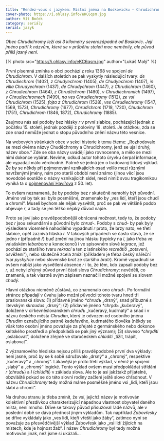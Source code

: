 ```yaml
---
title: "Rendez-vous s jazykem: Místní jména na Boskovicku – Chrudichromy"
cover-photo: https://i.ohlasy.info/eKC6qsm.jpg
author: Vít Boček
category: seriály
serial: jazyk
---
```


*Obec Chrudichromy leží asi 3 kilometry severozápadně od Boskovic. Její jméno patří k názvům, které se v průběhu staletí moc neměnily, ale původ příliš jasný není.*

{% photo src="https://i.ohlasy.info/eKC6qsm.jpg" author="Lukáš Malý" %}

První písemná zmínka o obci pochází z roku 1368 ve spojení *de Chrudichrom*. V dalších stoletích se pak vyskytly následující tvary: *de Chrudiechrom* (1402), *z Chudyechrom* (1405), *de Chudyechrom* (1407), *in villa Chrudyechrom* (1437), *de Chrudychrom* (1447), *z Chrudichrom* (1460), *z Chrudiechrom* (1464), *z Chruděchrom* (1480), *v Chrudiechromich* (1497), *v Chrudiechromech* (1499), *na ves Chrudiechromy* (1512), *ze vsí Chrudichrom* (1525), *fojta z Chrudichrom* (1528), *ves Chrudiechromy* (1547, 1569, 1573), *Chrudichromy* (1677), *Chrudichrom* (1718, 1720), *Chudichrom* (1751), *Chrudichrom* (1846, 1872), *Chrudichromy* (1885).

Zaujmou nás asi podoby bez hlásky *r* v první slabice, pocházející jednak z počátku 15. století, jednak později z poloviny 18. století. Je otázkou, zda se zde snad nemůže jednat o stopu původního znění názvu této vesnice.

Na webových stránkách obce v sekci historie k tomu čteme: „Rozhodovalo se mezi dvěma názvy Chuděchromy a Chrudichromy, jenž se ujal druhý, název obce.“ Zde se oba názvy uvádějí jako rovnocenné, a mělo se mezi nimi dokonce vybírat. Nevíme, odkud autor tohoto úryvku čerpal informace, ale vypadají málo věrohodně. Patrně se jedná jen o tradovaný lidový výklad. Že by se někdy při pojmenování vznikajících osad volilo mezi různými navrženými jmény, nám pro starší období není známo (jinou věcí jsou novodobé soutěže o názvy vznikajících sídel, mezi nimiž svou tragikomikou vyniká ta o [pojmenování Havířova](https://cs.wikipedia.org/wiki/Havířov#Název_města) z 50. let).

To ovšem neznamená, že by podoby bez *r* skutečně nemohly být původní. Jméno vsi by tak asi bylo posměšné, znamenalo by „ves lidí, kteří jsou chudí a chromí“. Museli bychom ale nějak vysvětlit, proč se pak ve většině podob objevuje *r*, a tady se jen těžko nějaký důvod najde.

Proto se jeví jako pravděpodobnější obrácená možnost, tedy to, že podoby bez *r* jsou sekundární a původní bylo *chrud-*. Podoby s *chud-* by pak byly výsledkem víceméně nahodilého vypadnutí *r* proto, že brzy nato, ve třetí slabice, opět zaznívá hláska *r.* V takových případech se často stává, že se jedno *r* (případně *ř*) buď změní na jinou hlásku (typicky na *l*, jako třeba ve valašském *lebarbora* a koneckonců i ve spisovném slově *legrace*, jež pochází ze staršího tvaru *rekrací* a ten z latinského *recreātiō* „zotavení, osvěžení“), nebo skutečně zcela zmizí (příkladem je třeba český nářeční tvar *pyskyřice* nebo slovenské *brat* ze staršího *bratr*). Kromě vypadnutí se ovšem nabízí jako vysvětlení absence *r* i to, že těm, kdo zapsali podoby bez *r*, už nebyl zřejmý původ první části slova *Chrudichromy*: nevěděli, co znamená, a tak vlastně svým zápisem naznačili možné spojení se slovem *chudý*.

Hlavní otázkou nicméně zůstává, co znamenalo ono *chrud-*. Po formální stránce připadají v úvahu jako možní původci tohoto tvaru hned tři praslovanská slova: (1) přídavné jméno *\*chrudъ* „drsný“, snad příbuzné s litevským *skraudus* „drsný“; (2) přídavné jméno *\*chrǫdъ* „kučeravý“, doložené v církevněslovanském *chrudъ* „kučeravý, kudrnatý“ a snad i v názvu českého města *Chrudim*, který je odvozen od osobního jména *Chrudim* označujícího patrně kadeřavého, kudrnatého člověka (někdy se však toto osobní jméno považuje za přejaté z germánského nebo dokonce keltského prostředí a předpokládá se pak jiný význam); (3) sloveso *\*chrǫditi* „oslabovat“, doložené zřejmě ve staročeském *chlúditi* „tížit, trápit, oslabovat“.

Z významového hlediska nejsou příliš pravděpodobné první dva výklady: není jasné, proč by se k sobě sdružovalo „drsný“ a „chromý“, respektive „kučeravý“ a „chromý“. Lákavější je proto třetí výklad, v němž je spojení „slabý“ a „chromý“ logické. Tento výklad ovšem musí předpokládat střídání *r* (*chrudъ*) a *l* (*chlúditi*) v základu slova. Ale to je asi jakžtakž přijatelné, obzvláště pokud se do této slovní rodiny začlení ještě slovo chřadnout. V názvu *Chrudichromy* tedy možná máme posměšné jméno vsi „lidí, kteří jsou slabí a chromí“.

Na druhou stranu je třeba zmínit, že vsí, jejichž název je motivován kolektivní přezdívkou charakterizující nápadnou vlastnost obyvatel daného místa, není mnoho. Dříve se takový původ přisuzoval řadě názvů, ale v poslední době se dává přednost jiným výkladům. Tak například *Žabovřesky* se dříve vykládaly jako „ves lidí, kteří vřeští jako žáby“, zatímco nyní se považuje za přesvědčivější výklad Žabovřesk jako „vsi lidí žijících na místech, kde je hojnost žab“. I název *Chrudichromy* byl tedy možná motivován jinak, než jsme si ukázali…
